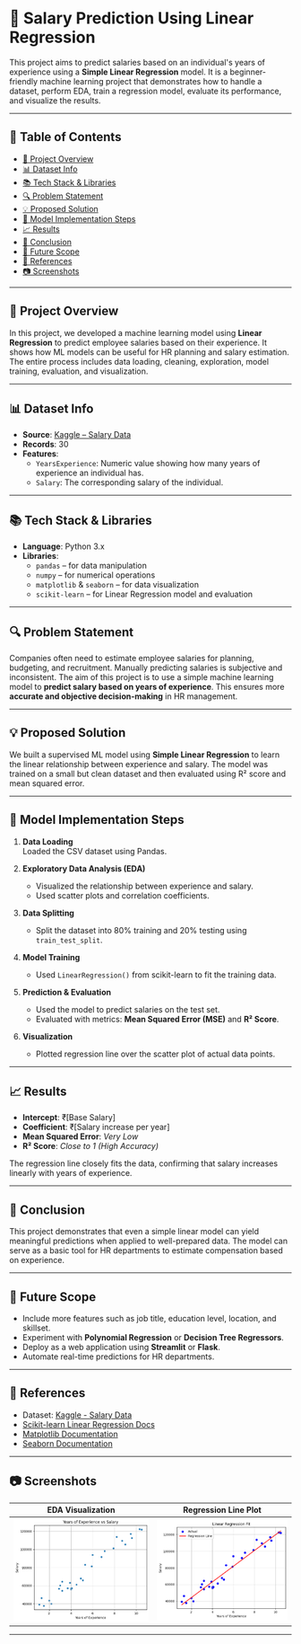 # 💼 Salary Prediction Using Linear Regression

This project aims to predict salaries based on an individual's years of experience using a **Simple Linear Regression** model. It is a beginner-friendly machine learning project that demonstrates how to handle a dataset, perform EDA, train a regression model, evaluate its performance, and visualize the results.

---

## 📌 Table of Contents

- [📁 Project Overview](#-project-overview)
- [📊 Dataset Info](#-dataset-info)
- [📚 Tech Stack & Libraries](#-tech-stack--libraries)
- [🔍 Problem Statement](#-problem-statement)
- [💡 Proposed Solution](#-proposed-solution)
- [🧠 Model Implementation Steps](#-model-implementation-steps)
- [📈 Results](#-results)
- [📝 Conclusion](#-conclusion)
- [🚀 Future Scope](#-future-scope)
- [📎 References](#-references)
- [📷 Screenshots](#-screenshots)

---

## 📁 Project Overview

In this project, we developed a machine learning model using **Linear Regression** to predict employee salaries based on their experience. It shows how ML models can be useful for HR planning and salary estimation. The entire process includes data loading, cleaning, exploration, model training, evaluation, and visualization.

---

## 📊 Dataset Info

- **Source**: [Kaggle – Salary Data](https://www.kaggle.com/datasets/karthickveerakumar/salary-data-simple-linear-regression)
- **Records**: 30  
- **Features**:
  - `YearsExperience`: Numeric value showing how many years of experience an individual has.
  - `Salary`: The corresponding salary of the individual.

---

## 📚 Tech Stack & Libraries

- **Language**: Python 3.x
- **Libraries**:
  - `pandas` – for data manipulation
  - `numpy` – for numerical operations
  - `matplotlib` & `seaborn` – for data visualization
  - `scikit-learn` – for Linear Regression model and evaluation

---

## 🔍 Problem Statement

Companies often need to estimate employee salaries for planning, budgeting, and recruitment. Manually predicting salaries is subjective and inconsistent. The aim of this project is to use a simple machine learning model to **predict salary based on years of experience**. This ensures more **accurate and objective decision-making** in HR management.

---

## 💡 Proposed Solution

We built a supervised ML model using **Simple Linear Regression** to learn the linear relationship between experience and salary. The model was trained on a small but clean dataset and then evaluated using R² score and mean squared error.

---

## 🧠 Model Implementation Steps

1. **Data Loading**  
   Loaded the CSV dataset using Pandas.

2. **Exploratory Data Analysis (EDA)**  
   - Visualized the relationship between experience and salary.
   - Used scatter plots and correlation coefficients.

3. **Data Splitting**  
   - Split the dataset into 80% training and 20% testing using `train_test_split`.

4. **Model Training**  
   - Used `LinearRegression()` from scikit-learn to fit the training data.

5. **Prediction & Evaluation**  
   - Used the model to predict salaries on the test set.
   - Evaluated with metrics: **Mean Squared Error (MSE)** and **R² Score**.

6. **Visualization**  
   - Plotted regression line over the scatter plot of actual data points.

---

## 📈 Results

- **Intercept**: ₹[Base Salary]  
- **Coefficient**: ₹[Salary increase per year]  
- **Mean Squared Error**: *Very Low*  
- **R² Score**: *Close to 1 (High Accuracy)*

The regression line closely fits the data, confirming that salary increases linearly with years of experience.

---

## 📝 Conclusion

This project demonstrates that even a simple linear model can yield meaningful predictions when applied to well-prepared data. The model can serve as a basic tool for HR departments to estimate compensation based on experience.

---

## 🚀 Future Scope

- Include more features such as job title, education level, location, and skillset.
- Experiment with **Polynomial Regression** or **Decision Tree Regressors**.
- Deploy as a web application using **Streamlit** or **Flask**.
- Automate real-time predictions for HR departments.

---

## 📎 References

- Dataset: [Kaggle - Salary Data](https://www.kaggle.com/datasets/karthickveerakumar/salary-data-simple-linear-regression)  
- [Scikit-learn Linear Regression Docs](https://scikit-learn.org/stable/modules/generated/sklearn.linear_model.LinearRegression.html)  
- [Matplotlib Documentation](https://matplotlib.org/)  
- [Seaborn Documentation](https://seaborn.pydata.org/)

---

## 📷 Screenshots

| EDA Visualization                     | Regression Line Plot                    |
|--------------------------------------|-----------------------------------------|
| ![scatter](eda_plot.png) | ![line](regression_line.png)|

---


